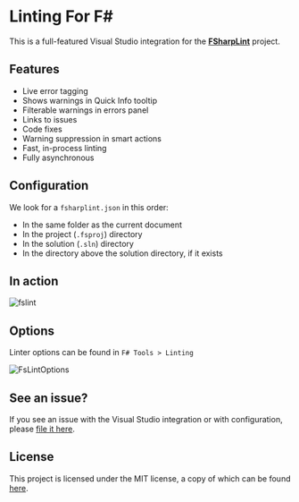 # Linting For F# 

This is a full-featured Visual Studio integration for the [**FSharpLint**](https://github.com/fsprojects/FSharpLint) project.

## Features

- Live error tagging
- Shows warnings in Quick Info tooltip
- Filterable warnings in errors panel
- Links to issues
- Code fixes 
- Warning suppression in smart actions
- Fast, in-process linting
- Fully asynchronous

## Configuration

We look for a `fsharplint.json` in this order:

- In the same folder as the current document
- In the project (`.fsproj`) directory
- In the solution (`.sln`) directory
- In the directory above the solution directory, if it exists

## In action

![fslint](https://user-images.githubusercontent.com/2375486/90334848-1f62ca80-dfee-11ea-932d-af0d330e4e8c.gif)

## Options

Linter options can be found in `F# Tools > Linting`

![FsLintOptions](https://user-images.githubusercontent.com/2375486/96405667-6beba180-11fb-11eb-821d-aff9e858a7d8.jpg)

## See an issue?

If you see an issue with the Visual Studio integration or with configuration, please [file it here](https://github.com/deviousasti/fsharp-linting-for-vs/issues).

## License

This project is licensed under the MIT license, a copy of which can be found [here](src/Resources/License.txt).
